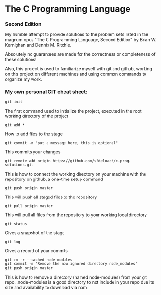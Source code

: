 # The C Programming Language
### Second Edition

My humble attempt to provide solutions to the problem sets listed in the magnum opus "The C Programming Language, Second Edition" by Brian W. Kernighan and Dennis M. Ritchie.

Absolutely no guarantees are made for the correctness or completeness of these
solutions!

Also, this project is used to familiarize myself with git and github, working on this project on different machines and using common commands to organize my work.

### My own personal GIT cheat sheet:

    git init
 
The first command used to initialize the project, executed in the root working directory of the project

    git add *
 
How to add files to the stage

    git commit -m "put a message here, this is optional"

This commits your changes

    git remote add origin https://github.com/sfdeloach/c-prog-solutions.git

This is how to connect the working directory on your machine with the repository on github, a one-time setup command

    git push origin master

This will push all staged files to the repository

    git pull origin master

This will pull all files from the repository to your working local directory

    git status

Gives a snapshot of the stage

    git log

Gives a record of your commits

    git rm -r --cached node-modules
    git commit -m 'Remove the now ignored directory node_modules'
    git push origin master

This is how to remove a directory (named node-modules) from your git repo...node-modules is a good directory to not include in your repo due its size and availability to download via npm
